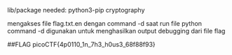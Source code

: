 lib/package needed:
python3-pip
cryptography

mengakses file flag.txt.en dengan command -d saat run file python
command -d digunakan untuk menghasilkan output debugging dari file flag

##FLAG
picoCTF{4p0110_1n_7h3_h0us3_68f88f93}
 
